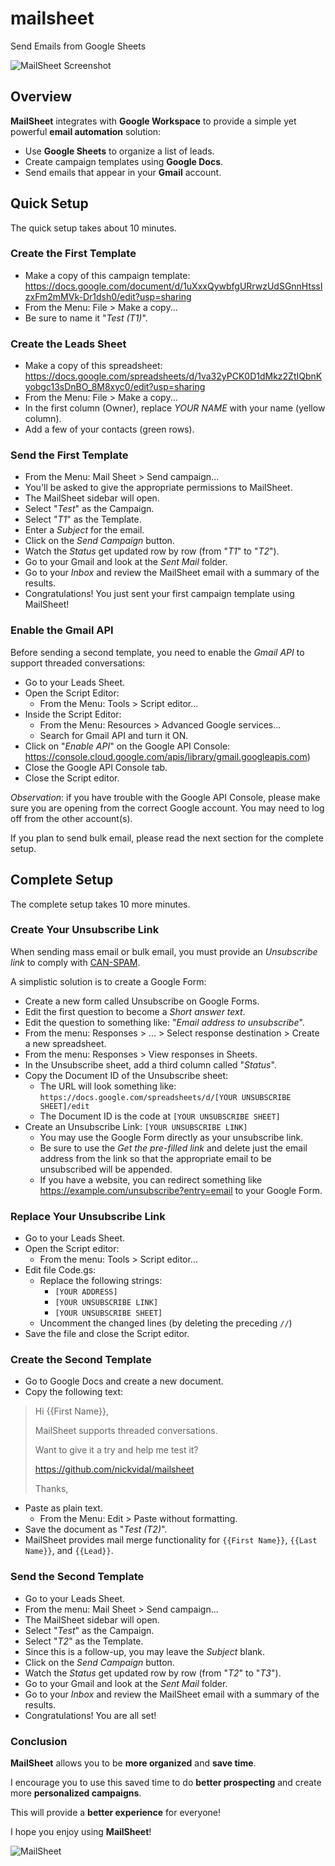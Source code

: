 # mailsheet
Send Emails from Google Sheets

![MailSheet Screenshot](https://github.com/nickvidal/mailsheet/blob/master/MailSheet_Screenshot.png)


## Overview

**MailSheet** integrates with **Google Workspace** to provide a simple yet powerful **email automation** solution:

* Use **Google Sheets** to organize a list of leads.
* Create campaign templates using **Google Docs**.
* Send emails that appear in your **Gmail** account.


## Quick Setup

The quick setup takes about 10 minutes.

### Create the First Template

- Make a copy of this campaign template:
https://docs.google.com/document/d/1uXxxQywbfgURrwzUdSGnnHtssIzxFm2mMVk-Dr1dsh0/edit?usp=sharing
- From the Menu: File > Make a copy...
- Be sure to name it "*Test (T1)*".

### Create the Leads Sheet

- Make a copy of this spreadsheet:
https://docs.google.com/spreadsheets/d/1va32yPCK0D1dMkz2ZtIQbnKyobgc13sDnBO_8M8xyc0/edit?usp=sharing
- From the Menu: File > Make a copy...
- In the first column (Owner), replace *YOUR NAME* with your name (yellow column).
- Add a few of your contacts (green rows).

### Send the First Template

- From the Menu: Mail Sheet > Send campaign...
- You'll be asked to give the appropriate permissions to MailSheet.
- The MailSheet sidebar will open.
- Select "*Test*" as the Campaign.
- Select "*T1*" as the Template.
- Enter a *Subject* for the email.
- Click on the *Send Campaign* button.
- Watch the *Status* get updated row by row (from "*T1*" to "*T2*").
- Go to your Gmail and look at the *Sent Mail* folder.
- Go to your *Inbox* and review the MailSheet email with a summary of the results.
- Congratulations! You just sent your first campaign template using MailSheet!

### Enable the Gmail API

Before sending a second template, you need to enable the *Gmail API* to support threaded conversations:
- Go to your Leads Sheet.
- Open the Script Editor:
  - From the Menu: Tools > Script editor...
- Inside the Script Editor:
  - From the Menu: Resources > Advanced Google services...
  - Search for Gmail API and turn it ON.
- Click on "*Enable API*" on the Google API Console:
https://console.cloud.google.com/apis/library/gmail.googleapis.com)
- Close the Google API Console tab.
- Close the Script editor.

*Observation*: if you have trouble with the Google API Console, please make sure you are opening from the correct Google account. You may need to log off from the other account(s).

If you plan to send bulk email, please read the next section for the complete setup.

## Complete Setup

The complete setup takes 10 more minutes.

### Create Your Unsubscribe Link

When sending mass email or bulk email, you must provide an *Unsubscribe link* to comply with [CAN-SPAM](https://en.wikipedia.org/wiki/CAN-SPAM_Act_of_2003).

A simplistic solution is to create a Google Form:
- Create a new form called Unsubscribe on Google Forms.
- Edit the first question to become a *Short answer text*.
- Edit the question to something like: "*Email address to unsubscribe*".
- From the menu: Responses > ... > Select response destination > Create a new spreadsheet.
- From the menu: Responses > View responses in Sheets.
- In the Unsubscribe sheet, add a third column called "*Status*".
- Copy the Document ID of the Unsubscribe sheet:
  - The URL will look something like: `https://docs.google.com/spreadsheets/d/[YOUR UNSUBSCRIBE SHEET]/edit`
  - The Document ID is the code at `[YOUR UNSUBSCRIBE SHEET]`
- Create an Unsubscribe Link: `[YOUR UNSUBSCRIBE LINK]`
  - You may use the Google Form directly as your unsubscribe link.
  - Be sure to use the *Get the pre-filled link* and delete just the email address from the link so that the appropriate email to be unsubscribed will be appended.
  - If you have a website, you can redirect something like https://example.com/unsubscribe?entry=email to your Google Form.

### Replace Your Unsubscribe Link

- Go to your Leads Sheet.
- Open the Script editor:
  - From the menu: Tools > Script editor...
- Edit file Code.gs:
  - Replace the following strings:
    - `[YOUR ADDRESS]`
    - `[YOUR UNSUBSCRIBE LINK]`
    - `[YOUR UNSUBSCRIBE SHEET]`
  - Uncomment the changed lines (by deleting the preceding `//`)
- Save the file and close the Script editor.

### Create the Second Template

- Go to Google Docs and create a new document.
- Copy the following text:

> Hi {{First Name}},
> 
> MailSheet supports threaded conversations.
> 
> Want to give it a try and help me test it?
>
> https://github.com/nickvidal/mailsheet
>
> Thanks,

- Paste as plain text.
  - From the Menu: Edit > Paste without formatting.
- Save the document as "*Test (T2)*".
- MailSheet provides mail merge functionality for `{{First Name}}`, `{{Last Name}}`, and `{{Lead}}`.


### Send the Second Template

- Go to your Leads Sheet.
- From the menu: Mail Sheet > Send campaign...
- The MailSheet sidebar will open.
- Select "*Test*" as the Campaign.
- Select "*T2*" as the Template.
- Since this is a follow-up, you may leave the *Subject* blank.
- Click on the *Send Campaign* button.
- Watch the *Status* get updated row by row (from "*T2*" to "*T3*").
- Go to your Gmail and look at the *Sent Mail* folder.
- Go to your *Inbox* and review the MailSheet email with a summary of the results.
- Congratulations! You are all set!

### Conclusion

**MailSheet** allows you to be **more organized** and **save time**.

I encourage you to use this saved time to do **better prospecting** and create more **personalized campaigns**.

This will provide a **better experience** for everyone!

I hope you enjoy using **MailSheet**!

![MailSheet](https://github.com/nickvidal/mailsheet/blob/master/mailsheet.png)
